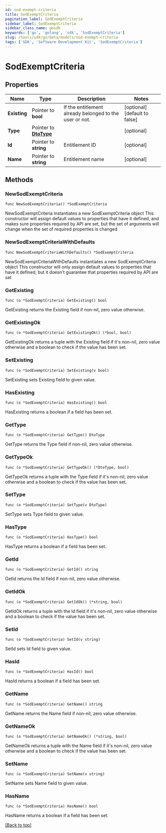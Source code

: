 ```yaml
---
id: sod-exempt-criteria
title: SodExemptCriteria
pagination_label: SodExemptCriteria
sidebar_label: SodExemptCriteria
sidebar_class_name: gosdk
keywords: ['go', 'golang', 'sdk', 'SodExemptCriteria'] 
slug: /tools/sdk/go/beta/models/sod-exempt-criteria
tags: ['SDK', 'Software Development Kit', 'SodExemptCriteria']
---
```


# SodExemptCriteria

## Properties

Name | Type | Description | Notes
------------ | ------------- | ------------- | -------------
**Existing** |  Pointer to **bool** | If the entitlement already belonged to the user or not. | [optional] [default to false]
**Type** |  Pointer to [**DtoType**](dto-type) |  | [optional] 
**Id** |  Pointer to **string** | Entitlement ID | [optional] 
**Name** |  Pointer to **string** | Entitlement name | [optional] 

## Methods

### NewSodExemptCriteria

`func NewSodExemptCriteria() *SodExemptCriteria`

NewSodExemptCriteria instantiates a new SodExemptCriteria object
This constructor will assign default values to properties that have it defined,
and makes sure properties required by API are set, but the set of arguments
will change when the set of required properties is changed

### NewSodExemptCriteriaWithDefaults

`func NewSodExemptCriteriaWithDefaults() *SodExemptCriteria`

NewSodExemptCriteriaWithDefaults instantiates a new SodExemptCriteria object
This constructor will only assign default values to properties that have it defined,
but it doesn't guarantee that properties required by API are set

### GetExisting

`func (o *SodExemptCriteria) GetExisting() bool`

GetExisting returns the Existing field if non-nil, zero value otherwise.

### GetExistingOk

`func (o *SodExemptCriteria) GetExistingOk() (*bool, bool)`

GetExistingOk returns a tuple with the Existing field if it's non-nil, zero value otherwise
and a boolean to check if the value has been set.

### SetExisting

`func (o *SodExemptCriteria) SetExisting(v bool)`

SetExisting sets Existing field to given value.

### HasExisting

`func (o *SodExemptCriteria) HasExisting() bool`

HasExisting returns a boolean if a field has been set.

### GetType

`func (o *SodExemptCriteria) GetType() DtoType`

GetType returns the Type field if non-nil, zero value otherwise.

### GetTypeOk

`func (o *SodExemptCriteria) GetTypeOk() (*DtoType, bool)`

GetTypeOk returns a tuple with the Type field if it's non-nil, zero value otherwise
and a boolean to check if the value has been set.

### SetType

`func (o *SodExemptCriteria) SetType(v DtoType)`

SetType sets Type field to given value.

### HasType

`func (o *SodExemptCriteria) HasType() bool`

HasType returns a boolean if a field has been set.

### GetId

`func (o *SodExemptCriteria) GetId() string`

GetId returns the Id field if non-nil, zero value otherwise.

### GetIdOk

`func (o *SodExemptCriteria) GetIdOk() (*string, bool)`

GetIdOk returns a tuple with the Id field if it's non-nil, zero value otherwise
and a boolean to check if the value has been set.

### SetId

`func (o *SodExemptCriteria) SetId(v string)`

SetId sets Id field to given value.

### HasId

`func (o *SodExemptCriteria) HasId() bool`

HasId returns a boolean if a field has been set.

### GetName

`func (o *SodExemptCriteria) GetName() string`

GetName returns the Name field if non-nil, zero value otherwise.

### GetNameOk

`func (o *SodExemptCriteria) GetNameOk() (*string, bool)`

GetNameOk returns a tuple with the Name field if it's non-nil, zero value otherwise
and a boolean to check if the value has been set.

### SetName

`func (o *SodExemptCriteria) SetName(v string)`

SetName sets Name field to given value.

### HasName

`func (o *SodExemptCriteria) HasName() bool`

HasName returns a boolean if a field has been set.


[[Back to top]](#) 


